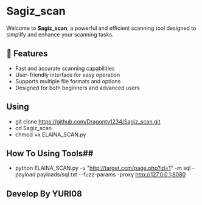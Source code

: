 # Sagiz_scan

Welcome to **Sagiz_scan**, a powerful and efficient scanning tool designed to simplify and enhance your scanning tasks.

## 🚀 Features

- Fast and accurate scanning capabilities
- User-friendly interface for easy operation
- Supports multiple file formats and options
- Designed for both beginners and advanced users

## Using ## 
- git clone https://github.com/Dragontv1234/Sagiz_scan.git
- cd Sagiz_scan
- chmod +x ELAINA_SCAN.py

## How To Using Tools##
- python ELAINA_SCAN.py -u "http://target.com/page.php?id=1" -m sql -payload payloads/sql.txt --fuzz-params -proxy http://127.0.0.1:8080

## Develop By YURI08 ##
